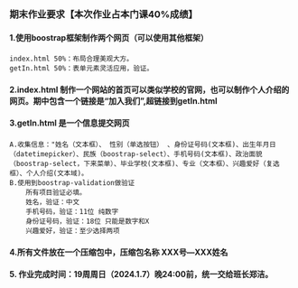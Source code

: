 ###  期末作业要求【本次作业占本门课40%成绩】
#### 1.使用boostrap框架制作两个网页（可以使用其他框架）
	index.html 50%：布局合理美观大方。
	getIn.html 50%：表单元素灵活应用，验证。
#### 2.index.html 制作一个网站的首页可以类似学校的官网，也可以制作个人介绍的网页。期中包含一个链接是“加入我们”,超链接到getIn.html
#### 3.getIn.html 是一个信息提交网页
	A.收集信息："姓名（文本框）、 性别（单选按钮） 、身份证号码(文本框)、出生年月日（datetimepicker）、民族（boostrap-select）、手机号码(文本框)、政治面貌（boostrap-select，下来菜单）、毕业学校(文本框)、专业（文本框）、兴趣爱好（复选框）、个人介绍(文本域)。
	B.使用到boostrap-validation做验证
		所有项目验证必填。
		姓名，验证：中文
		手机号码，验证：11位 纯数字
		身份证号码，验证：18位 只能是数字和X
		兴趣爱好，验证：至少选择两项

#### 4.所有文件放在一个压缩包中，压缩包名称 XXX号—XXX姓名

#### 5. 作业完成时间：19周周日（2024.1.7）晚24:00前，统一交给班长郑洁。

